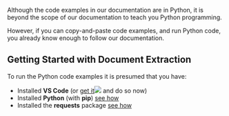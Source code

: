 Although the code examples in our documentation are in Python, it is beyond the scope of our 
documentation to teach you Python programming.

However, if you can copy-and-paste code examples, and run Python code, you already know enough 
to follow our documentation.

## Getting Started with Document Extraction
To run the Python code examples it is presumed that you have:
* Installed **VS Code** (or <a href="https://code.visualstudio.com/" target="_blank">get it</a><img src="illustration/external-link.png"/> and do so now)
* Installed **Python** (with **pip**) <a href="python/installing-python.md" target="_blank">see how</a>
* Installed the **requests** package <a href="requests/installing-requests.md" target="_blank">see how</a>
